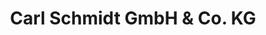 ---
title: "Carl Schmidt GmbH & Co. KG"
url: /sulzbach-rosenberg/carl-schmidt-gmbh-und-co-kg/
shop: Kleidung
---